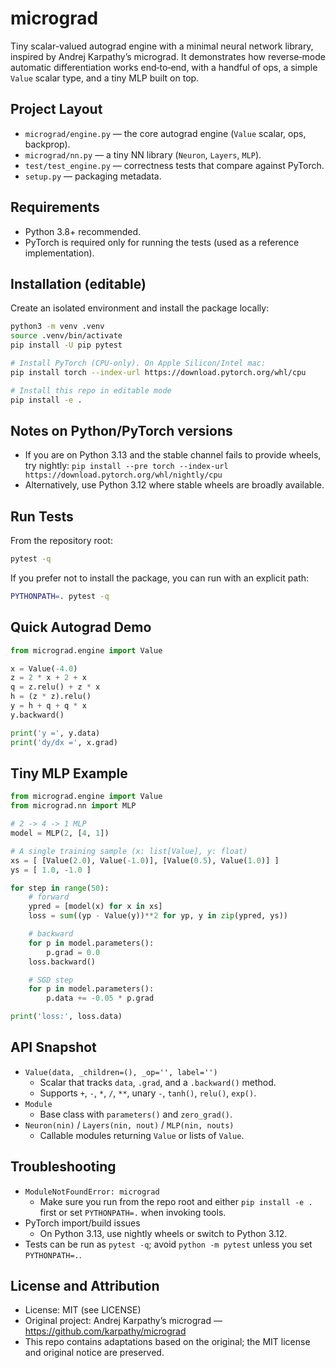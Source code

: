 micrograd
=========

Tiny scalar-valued autograd engine with a minimal neural network library, inspired by Andrej Karpathy’s micrograd. It demonstrates how reverse‑mode automatic differentiation works end‑to‑end, with a handful of ops, a simple `Value` scalar type, and a tiny MLP built on top.

Project Layout
--------------

- `micrograd/engine.py` — the core autograd engine (`Value` scalar, ops, backprop).
- `micrograd/nn.py` — a tiny NN library (`Neuron`, `Layers`, `MLP`).
- `test/test_engine.py` — correctness tests that compare against PyTorch.
- `setup.py` — packaging metadata.

Requirements
------------

- Python 3.8+ recommended.
- PyTorch is required only for running the tests (used as a reference implementation).

Installation (editable)
-----------------------

Create an isolated environment and install the package locally:

```bash
python3 -m venv .venv
source .venv/bin/activate
pip install -U pip pytest

# Install PyTorch (CPU-only). On Apple Silicon/Intel mac:
pip install torch --index-url https://download.pytorch.org/whl/cpu

# Install this repo in editable mode
pip install -e .
```

Notes on Python/PyTorch versions
--------------------------------

- If you are on Python 3.13 and the stable channel fails to provide wheels, try nightly:
  `pip install --pre torch --index-url https://download.pytorch.org/whl/nightly/cpu`
- Alternatively, use Python 3.12 where stable wheels are broadly available.

Run Tests
---------

From the repository root:

```bash
pytest -q
```

If you prefer not to install the package, you can run with an explicit path:

```bash
PYTHONPATH=. pytest -q
```

Quick Autograd Demo
-------------------

```python
from micrograd.engine import Value

x = Value(-4.0)
z = 2 * x + 2 + x
q = z.relu() + z * x
h = (z * z).relu()
y = h + q + q * x
y.backward()

print('y =', y.data)
print('dy/dx =', x.grad)
```

Tiny MLP Example
----------------

```python
from micrograd.engine import Value
from micrograd.nn import MLP

# 2 -> 4 -> 1 MLP
model = MLP(2, [4, 1])

# A single training sample (x: list[Value], y: float)
xs = [ [Value(2.0), Value(-1.0)], [Value(0.5), Value(1.0)] ]
ys = [ 1.0, -1.0 ]

for step in range(50):
    # forward
    ypred = [model(x) for x in xs]
    loss = sum((yp - Value(y))**2 for yp, y in zip(ypred, ys))

    # backward
    for p in model.parameters():
        p.grad = 0.0
    loss.backward()

    # SGD step
    for p in model.parameters():
        p.data += -0.05 * p.grad

print('loss:', loss.data)
```

API Snapshot
------------

- `Value(data, _children=(), _op='', label='')`
  - Scalar that tracks `data`, `.grad`, and a `.backward()` method.
  - Supports `+`, `-`, `*`, `/`, `**`, unary `-`, `tanh()`, `relu()`, `exp()`.
- `Module`
  - Base class with `parameters()` and `zero_grad()`.
- `Neuron(nin)` / `Layers(nin, nout)` / `MLP(nin, nouts)`
  - Callable modules returning `Value` or lists of `Value`.

Troubleshooting
---------------

- `ModuleNotFoundError: micrograd`
  - Make sure you run from the repo root and either `pip install -e .` first or set `PYTHONPATH=.` when invoking tools.
- PyTorch import/build issues
  - On Python 3.13, use nightly wheels or switch to Python 3.12.
- Tests can be run as `pytest -q`; avoid `python -m pytest` unless you set `PYTHONPATH=.`.

License and Attribution
-----------------------

- License: MIT (see LICENSE)
- Original project: Andrej Karpathy’s micrograd — https://github.com/karpathy/micrograd
- This repo contains adaptations based on the original; the MIT license and original notice are preserved.

